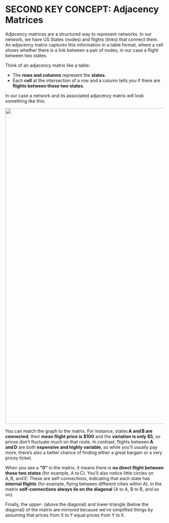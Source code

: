 # SECOND KEY CONCEPT: Adjacency Matrices

Adjacency matrices are a structured way to represent networks. In our network, we have US States (nodes) and flights (links) that connect them. An adjacency matrix captures this information in a table format, where a cell shows whether there is a link between a pair of nodes, in our case a flight between two states.

Think of an adjacency matrix like a table:

- The **rows and columns** represent the **states**.
- Each **cell** at the intersection of a row and a column tells you if there are **flights between those two states**.

In our case a network and its associated adjacency matrix will look something like this:

<img src='../matrices/assets/images/graph&matrix.svg' width='1000'>
<br>

You can match the graph to the matrix. For instance, states **A and B are connected**, their **mean flight price is $100** and the **variation is only $5**, so prices don’t fluctuate much on that route. In contrast, flights between **A and D** are both **expensive and highly variable**, so while you’ll usually pay more, there’s also a better chance of finding either a great bargain or a very pricey ticket.

When you see a **“0”** in the matrix, it means there is **no direct flight between those two states** (for example, A to C). You’ll also notice little circles on A, B, and E: These are self-connections, indicating that each state has **internal flights** (for example, flying between different cities within A), in the matrix **self-connections always lie on the diagonal** (A to A, B to B, and so on).

Finally, the upper‑ (above the diagonal) and lower‑triangle (below the diagonal) of the matrix are mirrored because we’ve simplified things by assuming that prices from X to Y equal prices from Y to X.

